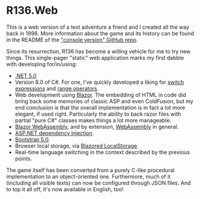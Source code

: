 # R136.Web
This is a web version of a text adventure a friend and I created all the way back in 1998. More information about the game and its history can be found in the README of the ["console version" GitHub repo](https://github.com/rbergen/R136).

Since its resurrection, R136 has become a willing vehicle for me to try new things. This single-pager "static" web application marks my first dabble with developing for/in/using:
* [.NET 5.0](https://docs.microsoft.com/en-us/dotnet/standard/serialization/system-text-json-how-to?pivots=dotnet-5-0)
* Version 8.0 of C#. For one, I've quickly developed a liking for [switch expressions](https://docs.microsoft.com/en-us/dotnet/csharp/language-reference/operators/switch-expression) and [range operators](https://docs.microsoft.com/en-us/dotnet/csharp/tutorials/ranges-indexes).
* Web development using [Blazor](https://dotnet.microsoft.com/apps/aspnet/web-apps/blazor). The embedding of HTML in code did bring back some memories of classic ASP and even ColdFusion, but my end conclusion is that the overall implementation is in fact a lot more elegant, if used right. Particularly the ability to back razor files with partial "pure C#" classes makes things a lot more manageable.
* [Blazor WebAssembly](https://docs.microsoft.com/en-gb/aspnet/core/blazor/?view=aspnetcore-5.0#blazor-webassembly), and by extension, [WebAssembly](https://webassembly.org/) in general. 
* [ASP.NET dependency injection](https://docs.microsoft.com/en-us/aspnet/core/fundamentals/dependency-injection?view=aspnetcore-5.0).
* [Bootstrap 5.0](https://getbootstrap.com/docs/5.0/getting-started/introduction/).
* Browser local storage, via [Blazored LocalStorage](https://github.com/Blazored/LocalStorage).
* Real-time language switching in the context described by the previous points.

The game itself has been converted from a purely C-like procedural implementation to an object-oriented one. Furthermore, much of it (including all visible texts) can now be configured through JSON files. And to top it all off, it's now available in English, too!
